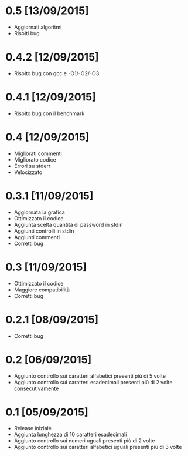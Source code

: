# 0.5 [13/09/2015]
 - Aggiornati algoritmi 
 - Risolti bug 

# 0.4.2 [12/09/2015]
 - Risolto bug con gcc e -O1/-O2/-O3

# 0.4.1 [12/09/2015]
 - Risolto bug con il benchmark

# 0.4 [12/09/2015]
 - Migliorati commenti
 - Migliorato codice
 - Errori su stderr
 - Velocizzato
 
# 0.3.1 [11/09/2015]
 - Aggiornata la grafica
 - Ottimizzato il codice
 - Aggiunta scelta quantità di password in stdin
 - Aggiunti controlli in stdin
 - Aggiunti commenti
 - Corretti bug

# 0.3 [11/09/2015]
 - Ottimizzato il codice
 - Maggiore compatibilità
 - Corretti bug

# 0.2.1 [08/09/2015]
 - Corretti bug

# 0.2 [06/09/2015]
 - Aggiunto controllo sui caratteri alfabetici presenti più di 5 volte
 - Aggiunto controllo sui caratteri esadecimali presenti più di 2 volte consecutivamente

# 0.1 [05/09/2015]
 - Release iniziale
 - Aggiunta lunghezza di 10 caratteri esadecimali
 - Aggiunto controllo sui numeri uguali presenti più di 2 volte
 - Aggiunto controllo sui caratteri alfabetici uguali presenti più di 3 volte
